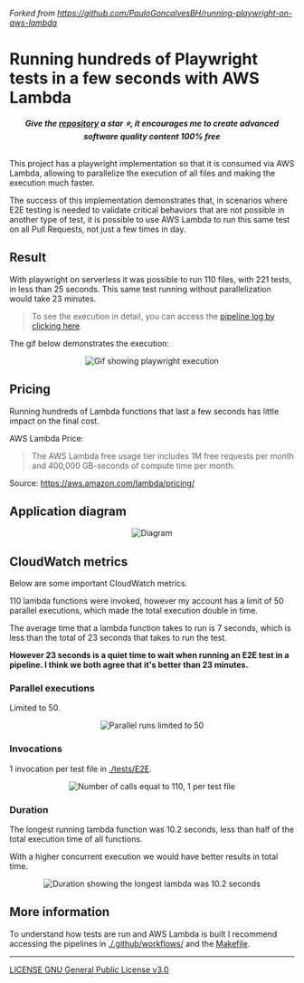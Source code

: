 
*Forked from https://github.com/PauloGoncalvesBH/running-playwright-on-aws-lambda*


# Running hundreds of Playwright tests in a few seconds with AWS Lambda

<div align="center">
<b><i>Give the <a href="https://github.com/PauloGoncalvesBH/running-playwright-on-aws-lambda">repository</a> a star ⭐, it encourages me to create advanced software quality content 100% free</i></b>
</div>
<br>

This project has a playwright implementation so that it is consumed via AWS Lambda, allowing to parallelize the execution of all files and making the execution much faster.

The success of this implementation demonstrates that, in scenarios where E2E testing is needed to validate critical behaviors that are not possible in another type of test, it is possible to use AWS Lambda to run this same test on all Pull Requests, not just a few times in day.

## Result

With playwright on serverless it was possible to run 110 files, with 221 tests, in less than 25 seconds.
This same test running without parallelization would take 23 minutes. 

> To see the execution in detail, you can access the [pipeline log by clicking here](https://github.com/PauloGoncalvesBH/playwright-serverless/runs/3407401614?check_suite_focus=true#step:7:1).

The gif below demonstrates the execution:

<p align="center">
 <img alt="Gif showing playwright execution" src="./.github/running-playwright-serverless.gif">
</p>

## Pricing

Running hundreds of Lambda functions that last a few seconds has little impact on the final cost.

AWS Lambda Price:

> The AWS Lambda free usage tier includes 1M free requests per month and 400,000 GB-seconds of compute time per month.

Source: https://aws.amazon.com/lambda/pricing/

## Application diagram

<p align="center">
 <img alt="Diagram" src="./.github/Playwright-serverless.png">
</p>

## CloudWatch metrics

Below are some important CloudWatch metrics.

110 lambda functions were invoked, however my account has a limit of 50 parallel executions, which made the total execution double in time. 

The average time that a lambda function takes to run is 7 seconds, which is less than the total of 23 seconds that takes to run the test.

**However 23 seconds is a quiet time to wait when running an E2E test in a pipeline. I think we both agree that it's better than 23 minutes.**

### Parallel executions

Limited to 50.

<p align="center">
 <img alt="Parallel runs limited to 50" src="./.github/concurrent-executions-lambda.png">
</p>

### Invocations

1 invocation per test file in [./tests/E2E](./tests/E2E).

<p align="center">
 <img alt="Number of calls equal to 110, 1 per test file" src="./.github/invocations-lambda.png">
</p>

### Duration

The longest running lambda function was 10.2 seconds, less than half of the total execution time of all functions.

With a higher concurrent execution we would have better results in total time.

<p align="center">
 <img alt="Duration showing the longest lambda was 10.2 seconds" src="./.github/duration-lambda.png">
</p>

## More information

To understand how tests are run and AWS Lambda is built I recommend accessing the pipelines in [./.github/workflows/](./.github/workflows/) and the [Makefile](./Makefile).

___

[LICENSE GNU General Public License v3.0](./LICENSE)
